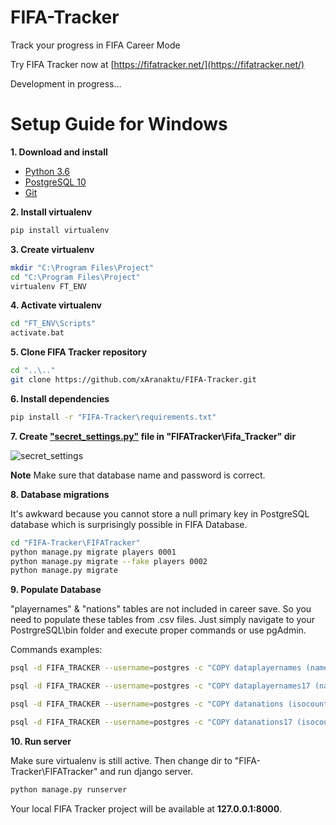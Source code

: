 # FIFA-Tracker
Track your progress in FIFA Career Mode

Try FIFA Tracker now at [https://fifatracker.net/](https://fifatracker.net/)

Development in progress...

# Setup Guide for Windows

**1. Download and install**
- [Python 3.6](https://www.python.org/downloads/)
- [PostgreSQL 10](https://www.postgresql.org/download/windows/)
- [Git](https://git-scm.com/downloads)

**2. Install virtualenv**
```sh
pip install virtualenv
```

**3. Create virtualenv**
```sh
mkdir "C:\Program Files\Project"
cd "C:\Program Files\Project"
virtualenv FT_ENV
```

**4. Activate virtualenv**
```sh
cd "FT_ENV\Scripts"
activate.bat
```

**5. Clone FIFA Tracker repository**
```sh
cd "..\.."
git clone https://github.com/xAranaktu/FIFA-Tracker.git
```

**6. Install dependencies**
```sh
pip install -r "FIFA-Tracker\requirements.txt"
```

**7. Create ["secret_settings.py"](https://gist.github.com/xAranaktu/c4c954ac249472d541aff36ecce9bf12) file in "FIFATracker\Fifa_Tracker" dir**

![secret_settings](https://i.imgur.com/MBPIeYQ.png)

**Note** Make sure that database name and password is correct.

**8. Database migrations**

It's awkward because you cannot store a null primary key in PostgreSQL database which is surprisingly possible in FIFA Database.

```sh
cd "FIFA-Tracker\FIFATracker"
python manage.py migrate players 0001
python manage.py migrate --fake players 0002
python manage.py migrate
```

**9. Populate Database**

"playernames" & "nations" tables are not included in career save. So you need to populate these tables from .csv files.
Just simply navigate to your PostrgreSQL\bin folder and execute proper commands or use pgAdmin.

Commands examples:

```sh
psql -d FIFA_TRACKER --username=postgres -c "COPY dataplayernames (name,nameid,commentaryid) FROM 'C:\Program Files\Project\FIFA-Tracker\Database Data\playernames.csv' delimiter ',' csv header ENCODING 'UTF8';"
```

```sh
psql -d FIFA_TRACKER --username=postgres -c "COPY dataplayernames17 (name,commentaryid,nameid) FROM 'C:\Program Files\Project\FIFA-Tracker\Database Data\playernames17.csv' delimiter ',' csv header ENCODING 'UTF8';"
```

```sh
psql -d FIFA_TRACKER --username=postgres -c "COPY datanations (isocountrycode,nationname,confederation,top_tier,nationstartingfirstletter,groupid,nationid) FROM 'C:\Program Files\Project\FIFA-Tracker\Database Data\nations.csv' delimiter ',' csv header ENCODING 'UTF8';"
```

```sh
psql -d FIFA_TRACKER --username=postgres -c "COPY datanations17 (isocountrycode,nationname,confederation,top_tier,nationstartingfirstletter,groupid,nationid)  FROM 'C:\Program Files\Project\FIFA-Tracker\Database Data\nations17.csv' delimiter ',' csv header ENCODING 'UTF8';"
```

**10. Run server**

Make sure virtualenv is still active. Then change dir to "FIFA-Tracker\FIFATracker" and run django server.

```sh
python manage.py runserver
```

Your local FIFA Tracker project will be available at **127.0.0.1:8000**.